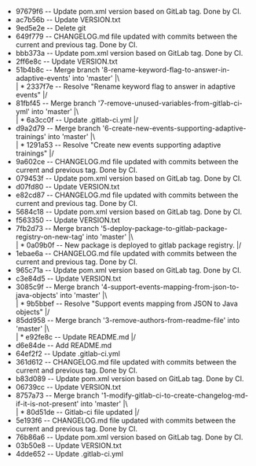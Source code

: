 * 97679f6 -- Update pom.xml version based on GitLab tag. Done by CI.
* ac7b56b -- Update VERSION.txt
* 9ed5e2e -- Delete git
* 649f779 -- CHANGELOG.md file updated with commits between the current and previous tag. Done by CI.
* bbb373a -- Update pom.xml version based on GitLab tag. Done by CI.
* 2ff6e8c -- Update VERSION.txt
*   51b4b8c -- Merge branch '8-rename-keyword-flag-to-answer-in-adaptive-events' into 'master'
|\  
| * 2337f7e -- Resolve "Rename keyword flag to answer in adaptive events"
|/  
*   81fbf45 -- Merge branch '7-remove-unused-variables-from-gitlab-ci-yml' into 'master'
|\  
| * 6a3cc0f -- Update .gitlab-ci.yml
|/  
*   d9a2d79 -- Merge branch '6-create-new-events-supporting-adaptive-trainings' into 'master'
|\  
| * 1291a53 -- Resolve "Create new events supporting adaptive trainings"
|/  
* 9a602ce -- CHANGELOG.md file updated with commits between the current and previous tag. Done by CI.
* 079453f -- Update pom.xml version based on GitLab tag. Done by CI.
* d07fd80 -- Update VERSION.txt
* e82cd87 -- CHANGELOG.md file updated with commits between the current and previous tag. Done by CI.
* 5684c18 -- Update pom.xml version based on GitLab tag. Done by CI.
* f563350 -- Update VERSION.txt
*   7fb2d73 -- Merge branch '5-deploy-package-to-gitlab-package-registry-on-new-tag' into 'master'
|\  
| * 0a09b0f -- New package is deployed to gitlab package registry.
|/  
* 1ebae6a -- CHANGELOG.md file updated with commits between the current and previous tag. Done by CI.
* 965c71a -- Update pom.xml version based on GitLab tag. Done by CI.
* c3e84d5 -- Update VERSION.txt
*   3085c9f -- Merge branch '4-support-events-mapping-from-json-to-java-objects' into 'master'
|\  
| * 9b5bbef -- Resolve "Support events mapping from JSON to Java objects"
|/  
*   85dd958 -- Merge branch '3-remove-authors-from-readme-file' into 'master'
|\  
| * e92fe8c -- Update README.md
|/  
* d6e84de -- Add README.md
* 64ef2f2 -- Update .gitlab-ci.yml
* 361d612 -- CHANGELOG.md file updated with commits between the current and previous tag. Done by CI.
* b83d089 -- Update pom.xml version based on GitLab tag. Done by CI.
* 06739cc -- Update VERSION.txt
*   8757a73 -- Merge branch '1-modify-gitlab-ci-to-create-changelog-md-if-it-is-not-present' into 'master'
|\  
| * 80d51de -- Gitlab-ci file updated
|/  
* 5e193f6 -- CHANGELOG.md file updated with commits between the current and previous tag. Done by CI.
* 76b86a6 -- Update pom.xml version based on GitLab tag. Done by CI.
* 03b50e8 -- Update VERSION.txt
* 4dde652 -- Update .gitlab-ci.yml